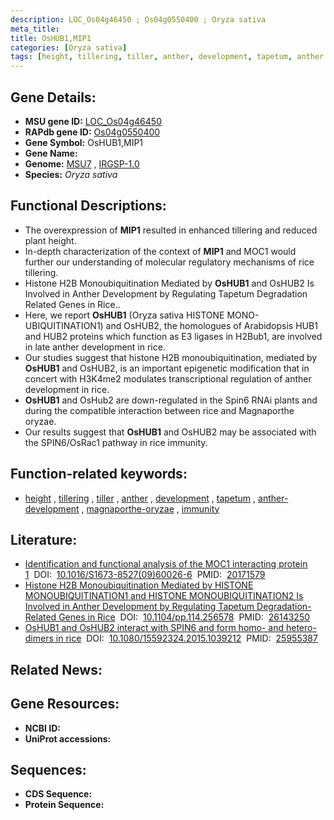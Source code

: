 ```yaml
---
description: LOC_Os04g46450 ; Os04g0550400 ; Oryza sativa
meta_title:
title: OsHUB1,MIP1
categories: [Oryza sativa]
tags: [height, tillering, tiller, anther, development, tapetum, anther development, magnaporthe oryzae, immunity]
---
```


## Gene Details:
- **MSU gene ID:** [LOC_Os04g46450](http://rice.uga.edu/cgi-bin/ORF_infopage.cgi?orf=LOC_Os04g46450)  
- **RAPdb gene ID:** [Os04g0550400](https://rapdb.dna.affrc.go.jp/locus/?name=Os04g0550400)  
- **Gene Symbol:** OsHUB1,MIP1
- **Gene Name:**
- **Genome:**  [MSU7](http://rice.uga.edu/)&nbsp;,&nbsp;[IRGSP-1.0](https://rapdb.dna.affrc.go.jp/download/irgsp1.html)
- **Species:** *Oryza sativa*

## Functional Descriptions:
   - The overexpression of **MIP1** resulted in enhanced tillering and reduced plant height.
   - In-depth characterization of the context of **MIP1** and MOC1 would further our understanding of molecular regulatory mechanisms of rice tillering.
   - Histone H2B Monoubiquitination Mediated by **OsHUB1** and OsHUB2 Is Involved in Anther Development by Regulating Tapetum Degradation Related Genes in Rice..
   - Here, we report **OsHUB1** (Oryza sativa HISTONE MONO-UBIQUITINATION1) and OsHUB2, the homologues of Arabidopsis HUB1 and HUB2 proteins which function as E3 ligases in H2Bub1, are involved in late anther development in rice.
   - Our studies suggest that histone H2B monoubiquitination, mediated by **OsHUB1** and OsHUB2, is an important epigenetic modification that in concert with H3K4me2 modulates transcriptional regulation of anther development in rice.
   - **OsHUB1** and OsHub2 are down-regulated in the Spin6 RNAi plants and during the compatible interaction between rice and Magnaporthe oryzae.
   - Our results suggest that **OsHUB1** and OsHUB2 may be associated with the SPIN6/OsRac1 pathway in rice immunity.

## Function-related keywords:
   - [height](/tags/height/)&nbsp;,&nbsp;[tillering](/tags/tillering/)&nbsp;,&nbsp;[tiller](/tags/tiller/)&nbsp;,&nbsp;[anther](/tags/anther/)&nbsp;,&nbsp;[development](/tags/development/)&nbsp;,&nbsp;[tapetum](/tags/tapetum/)&nbsp;,&nbsp;[anther-development](/tags/anther-development/)&nbsp;,&nbsp;[magnaporthe-oryzae](/tags/magnaporthe-oryzae/)&nbsp;,&nbsp;[immunity](/tags/immunity/)

## Literature:
   - [Identification and functional analysis of the MOC1 interacting protein 1](https://www.doi.org/10.1016/S1673-8527(09)60026-6)&nbsp;&nbsp;DOI:&nbsp;&nbsp;[10.1016/S1673-8527(09)60026-6](https://www.doi.org/10.1016/S1673-8527(09)60026-6)&nbsp;&nbsp;PMID:&nbsp;&nbsp;[20171579](https://pubmed.ncbi.nlm.nih.gov/20171579/)
   - [Histone H2B Monoubiquitination Mediated by HISTONE MONOUBIQUITINATION1 and HISTONE MONOUBIQUITINATION2 Is Involved in Anther Development by Regulating Tapetum Degradation-Related Genes in Rice](https://www.doi.org/10.1104/pp.114.256578)&nbsp;&nbsp;DOI:&nbsp;&nbsp;[10.1104/pp.114.256578](https://www.doi.org/10.1104/pp.114.256578)&nbsp;&nbsp;PMID:&nbsp;&nbsp;[26143250](https://pubmed.ncbi.nlm.nih.gov/26143250/)
   - [OsHUB1 and OsHUB2 interact with SPIN6 and form homo- and hetero-dimers in rice](https://www.doi.org/10.1080/15592324.2015.1039212)&nbsp;&nbsp;DOI:&nbsp;&nbsp;[10.1080/15592324.2015.1039212](https://www.doi.org/10.1080/15592324.2015.1039212)&nbsp;&nbsp;PMID:&nbsp;&nbsp;[25955387](https://pubmed.ncbi.nlm.nih.gov/25955387/)

## Related News:

## Gene Resources:
- **NCBI ID:**  []()
- **UniProt accessions:** [](https://www.uniprot.org/uniprotkb//entry)

## Sequences:
- **CDS Sequence:**
- **Protein Sequence:**
